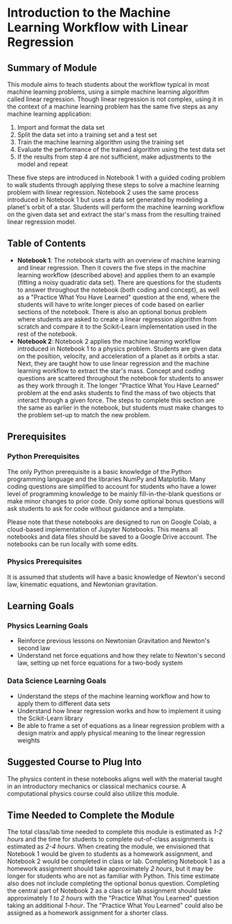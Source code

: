 # Introduction to the Machine Learning Workflow with Linear Regression

## Summary of Module

This module aims to teach students about the workflow typical in most machine learning problems, using a simple machine learning algorithm called linear regression. Though linear regression is not complex, using it in the context of a machine learning problem has the same five steps as any machine learning application:

1. Import and format the data set
2. Split the data set into a training set and a test set
3. Train the machine learning algorithm using the training set
4. Evaluate the performance of the trained algorithm using the test data set
5. If the results from step 4 are not sufficient, make adjustments to the model and repeat

These five steps are introduced in Notebook 1 with a guided coding problem to walk students through applying these steps to solve a machine learning problem with linear regression. Notebook 2 uses the same process introduced in Notebook 1 but uses a data set generated by modeling a planet's orbit of a star. Students will perform the machine learning workflow on the given data set and extract the star's mass from the resulting trained linear regression model.


## Table of Contents
* **Notebook 1**: The notebook starts with an overview of machine learning and linear regression. Then it covers the five steps in the machine learning workflow (described above) and applies them to an example (fitting a noisy quadratic data set). There are questions for the students to answer throughout the notebook (both coding and concept), as well as a "Practice What You Have Learned" question at the end, where the students will have to write longer pieces of code based on earlier sections of the notebook. There is also an optional bonus problem where students are asked to create a linear regression algorithm from scratch and compare it to the Scikit-Learn implementation used in the rest of the notebook.
* **Notebook 2**: Notebook 2 applies the machine learning workflow introduced in Notebook 1 to a physics problem. Students are given data on the position, velocity, and acceleration of a planet as it orbits a star. Next, they are taught how to use linear regression and the machine learning workflow to extract the star's mass. Concept and coding questions are scattered throughout the notebook for students to answer as they work through it. The longer "Practice What You Have Learned" problem at the end asks students to find the mass of two objects that interact through a given force. The steps to complete this section are the same as earlier in the notebook, but students must make changes to the problem set-up to match the new problem.

## Prerequisites

### Python Prerequisites
The only Python prerequisite is a basic knowledge of the Python programming language and the libraries NumPy and Matplotlib. Many coding questions are simplified to account for students who have a lower level of programming knowledge to be mainly fill-in-the-blank questions or make minor changes to prior code. Only some optional bonus questions will ask students to ask for code without guidance and a template.

Please note that these notebooks are designed to run on Google Colab, a cloud-based implementation of Jupyter Notebooks. This means all notebooks and data files should be saved to a Google Drive account. The notebooks can be run locally with some edits.

### Physics Prerequisites
It is assumed that students will have a basic knowledge of Newton's second law, kinematic equations, and Newtonian gravitation.

## Learning Goals

### Physics Learning Goals
 * Reinforce previous lessons on Newtonian Gravitation and Newton's second law
 * Understand net force equations and how they relate to Newton's second law, setting up net force equations for a two-body system

### Data Science Learning Goals
* Understand the steps of the machine learning workflow and how to apply them to different data sets
* Understand how linear regression works and how to implement it using the Scikit-Learn library
* Be able to frame a set of equations as a linear regression problem with a design matrix and apply physical meaning to the linear regression weights

## Suggested Course to Plug Into
The physics content in these notebooks aligns well with the material taught in an introductory mechanics or classical mechanics course. A computational physics course could also utilize this module.

## Time Needed to Complete the Module
The total class/lab time needed to complete this module is estimated as _1-2 hours_ and the time for students to complete out-of-class assignments is estimated as _2-4 hours_. When creating the module, we envisioned that Notebook 1 would be given to students as a homework assignment, and Notebook 2 would be completed in class or lab. Completing Notebook 1 as a homework assignment should take approximately _2 hours_, but it may be longer for students who are not as familiar with Python. This time estimate also does not include completing the optional bonus question. Completing the central part of Notebook 2 as a class or lab assignment should take approximately _1 to 2 hours_ with the "Practice What You Learned" question taking an additional _1-hour_. The "Practice What You Learned" could also be assigned as a homework assignment for a shorter class.  
